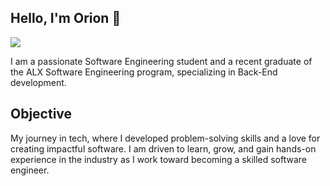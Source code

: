 ## Hello, I'm Orion 👋
<a href="https://linkedin.com/in/orion-dooms-168b86278"><img src="https://img.shields.io/badge/-LinkedIn-0072b1?&style=for-the-badge&logo=linkedin&logoColor=white" /></a>

I am a passionate Software Engineering student and a recent graduate of the ALX Software Engineering program, specializing in Back-End development.

## Objective
My journey in tech, where I developed problem-solving skills and a love for creating impactful software. I am driven to learn, grow, and gain hands-on experience in the industry as I work toward becoming a skilled software engineer.

<!-------------------------------------
## Skills
[Provide skills and associated project. Make sure to hyperlink the project - Remove this afterwards]]

| Skill                                         | Associated Project         |
|-----------------------------------------------|----------------------------|
| SIEM Implementation and Log Analysis          | <a href="https://google.com">Detection Lab</a>|
| Network Traffic Monitoring and Attack Detection | <a href="https://google.com">Detection Lab</a>|
| Security Automation with Shuffle SOAR         | SOC Automation Lab|
| Incident Response Planning and Execution      | SOC Automation Lab|
| Case Management with TheHive                  | SOC Automation Lab|
| Scripting and Automation for Threat Mitigation | SOC Automation Lab|
-->

<!----------------------------------------------

**OrionDooms/OrionDooms** is a ✨ _special_ ✨ repository because its `README.md` (this file) appears on your GitHub profile.

Here are some ideas to get you started:

- 🔭 I’m currently working on ...
- 🌱 I’m currently learning ...
- 👯 I’m looking to collaborate on ...
- 🤔 I’m looking for help with ...
- 💬 Ask me about ...
- 📫 How to reach me: ...
- 😄 Pronouns: ...
- ⚡ Fun fact: ...
-->
